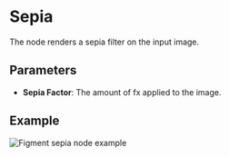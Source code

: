 # Sepia

The node renders a sepia filter on the input image.

## Parameters

- **Sepia Factor**: The amount of fx applied to the image.

## Example

<img src="/img/nodes/sepia.jpg" alt="Figment sepia node example"/>
